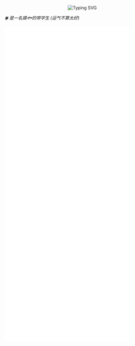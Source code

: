 <!--
👋 嗨，我是 Clov614！
-->

<div align="center">
<img src="https://readme-typing-svg.demolab.com?font=Fira+Code&pause=1000&width=435&lines=Hi+there+👋;Clov614+is+here!&center=true" alt="Typing SVG">
</div>

<p>
  <em>
    🍀 是一名摸🐟的带学生 (运气不算太好)
    <br>
  </em>
</p>

![Metrics](/github-metrics.svg)